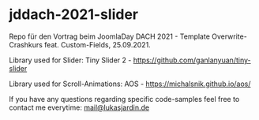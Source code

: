 # jddach-2021-slider

Repo für den Vortrag beim JoomlaDay DACH 2021 - Template Overwrite-Crashkurs feat. Custom-Fields, 25.09.2021.

Library used for Slider: 
Tiny Slider 2 - https://github.com/ganlanyuan/tiny-slider

Library used for Scroll-Animations:
AOS - https://michalsnik.github.io/aos/

If you have any questions regarding specific code-samples feel free to contact me everytime: mail@lukasjardin.de
